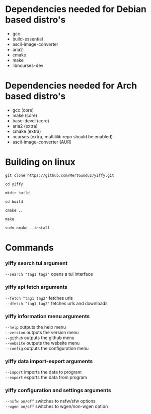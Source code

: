 # Dependencies needed for Debian based distro's
- gcc
- build-essential
- ascii-image-converter
- aria2
- cmake
- make
- libncurses-dev

# Dependencies needed for Arch based distro's
- gcc (core)
- make (core)
- base-devel (core)
- aria2 (extra)
- cmake (extra)
- ncurses (extra, multililib repo should be enabled)
- ascii-image-converter (AUR)

# Building on linux
```
git clone https://github.com/MertGunduz/yiffy.git
```
```
cd yiffy
```
```
mkdir build
```
```
cd build
```
```
cmake ..
```
```
make
```
```
sudo cmake --install .
```

# Commands

### yiffy search tui argument  
```--search "tag1 tag2"```   opens a tui interface

### yiffy api fetch arguments
```--fetch "tag1 tag2"```    fetches urls<br>
```--dfetch "tag1 tag2"```   fetches urls and downloads

### yiffy information menu arguments
```--help```              outputs the help menu<br>
```--version```           outputs the version menu<br>
```--github```            outputs the github menu<br>
```--website```           outputs the website menu<br>
```--config```            outputs the configuration menu<br>

### yiffy data import-export arguments
```--import```            imports the data to program<br>
```--export```            exports the data from program<br>

### yiffy configuration and settings arguments
```--nsfw on/off```     switches to nsfw/sfw options<br>
```--wgen on/off```     switches to wgen/non-wgen option

